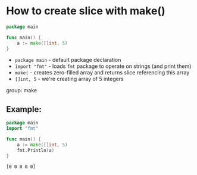 # How to create slice with make()

```go
package main

func main() {
	a := make([]int, 5)
}
```

- `package main` - default package declaration
- `import "fmt"` - loads `fmt` package to operate on strings (and print them)
- `make(` - creates zero-filled array and returns slice referencing this array
- `[]int, 5` - we're creating array of 5 integers

group: make

## Example: 
```go
package main
import "fmt"

func main() {
	a := make([]int, 5)
	fmt.Println(a)
}
```
```
[0 0 0 0 0]

```

